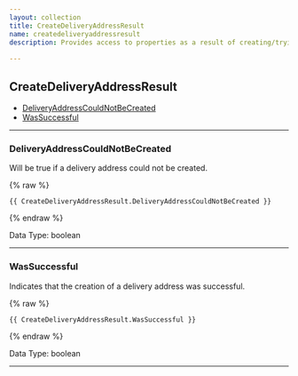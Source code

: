 ```yaml
---
layout: collection
title: CreateDeliveryAddressResult
name: createdeliveryaddressresult
description: Provides access to properties as a result of creating/trying to create a new delivery address.
 
---
```


## CreateDeliveryAddressResult

* [DeliveryAddressCouldNotBeCreated](#deliveryaddresscouldnotbecreated)
* [WasSuccessful](#wassuccessful)

---

<a name="deliveryaddresscouldnotbecreated"></a>
### DeliveryAddressCouldNotBeCreated
Will be true if a delivery address could not be created.

{% raw %}
```liquid
{{ CreateDeliveryAddressResult.DeliveryAddressCouldNotBeCreated }}

```
{% endraw %}

Data Type: boolean

---

<a name="wassuccessful"></a>
### WasSuccessful
Indicates that the creation of a delivery address was successful.

{% raw %}
```liquid
{{ CreateDeliveryAddressResult.WasSuccessful }}

```
{% endraw %}

Data Type: boolean

---